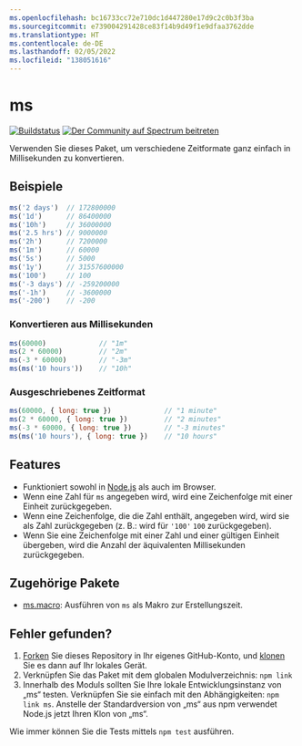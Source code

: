 ```yaml
---
ms.openlocfilehash: bc16733cc72e710dc1d447280e17d9c2c0b3f3ba
ms.sourcegitcommit: e739004291428ce83f14b9d49f1e9dfaa3762dde
ms.translationtype: HT
ms.contentlocale: de-DE
ms.lasthandoff: 02/05/2022
ms.locfileid: "138051616"
---
```

# <a name="ms"></a>ms

[![Buildstatus](https://travis-ci.org/zeit/ms.svg?branch=master)](https://travis-ci.org/zeit/ms)
[![Der Community auf Spectrum beitreten](https://withspectrum.github.io/badge/badge.svg)](https://spectrum.chat/zeit)

Verwenden Sie dieses Paket, um verschiedene Zeitformate ganz einfach in Millisekunden zu konvertieren.

## <a name="examples"></a>Beispiele

```js
ms('2 days')  // 172800000
ms('1d')      // 86400000
ms('10h')     // 36000000
ms('2.5 hrs') // 9000000
ms('2h')      // 7200000
ms('1m')      // 60000
ms('5s')      // 5000
ms('1y')      // 31557600000
ms('100')     // 100
ms('-3 days') // -259200000
ms('-1h')     // -3600000
ms('-200')    // -200
```

### <a name="convert-from-milliseconds"></a>Konvertieren aus Millisekunden

```js
ms(60000)             // "1m"
ms(2 * 60000)         // "2m"
ms(-3 * 60000)        // "-3m"
ms(ms('10 hours'))    // "10h"
```

### <a name="time-format-written-out"></a>Ausgeschriebenes Zeitformat

```js
ms(60000, { long: true })             // "1 minute"
ms(2 * 60000, { long: true })         // "2 minutes"
ms(-3 * 60000, { long: true })        // "-3 minutes"
ms(ms('10 hours'), { long: true })    // "10 hours"
```

## <a name="features"></a>Features

- Funktioniert sowohl in [Node.js](https://nodejs.org) als auch im Browser.
- Wenn eine Zahl für `ms` angegeben wird, wird eine Zeichenfolge mit einer Einheit zurückgegeben.
- Wenn eine Zeichenfolge, die die Zahl enthält, angegeben wird, wird sie als Zahl zurückgegeben (z. B.: wird für `'100'` `100` zurückgegeben).
- Wenn Sie eine Zeichenfolge mit einer Zahl und einer gültigen Einheit übergeben, wird die Anzahl der äquivalenten Millisekunden zurückgegeben.

## <a name="related-packages"></a>Zugehörige Pakete

- [ms.macro](https://github.com/knpwrs/ms.macro): Ausführen von `ms` als Makro zur Erstellungszeit.

## <a name="caught-a-bug"></a>Fehler gefunden?

1. [Forken](https://help.github.com/articles/fork-a-repo/) Sie dieses Repository in Ihr eigenes GitHub-Konto, und [klonen](https://help.github.com/articles/cloning-a-repository/) Sie es dann auf Ihr lokales Gerät.
2. Verknüpfen Sie das Paket mit dem globalen Modulverzeichnis: `npm link`
3. Innerhalb des Moduls sollten Sie Ihre lokale Entwicklungsinstanz von „ms“ testen. Verknüpfen Sie sie einfach mit den Abhängigkeiten: `npm link ms`. Anstelle der Standardversion von „ms“ aus npm verwendet Node.js jetzt Ihren Klon von „ms“.

Wie immer können Sie die Tests mittels `npm test` ausführen.
